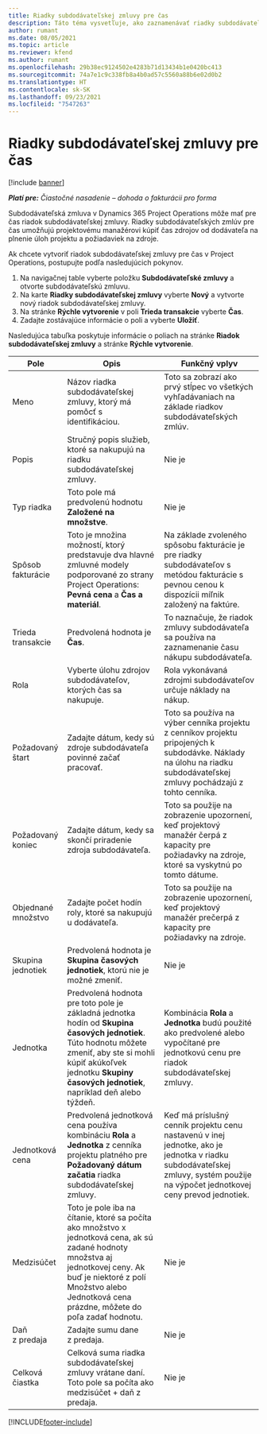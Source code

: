 ```yaml
---
title: Riadky subdodávateľskej zmluvy pre čas
description: Táto téma vysvetľuje, ako zaznamenávať riadky subdodávateľskej zmluvy pre čas a zaznamenávať nákup času od dodávateľov.
author: rumant
ms.date: 08/05/2021
ms.topic: article
ms.reviewer: kfend
ms.author: rumant
ms.openlocfilehash: 29b38ec9124502e4283b71d13434b1e0420bc413
ms.sourcegitcommit: 74a7e1c9c338fb8a4b0ad57c5560a88b6e02d0b2
ms.translationtype: HT
ms.contentlocale: sk-SK
ms.lasthandoff: 09/23/2021
ms.locfileid: "7547263"
---
```

# <a name="subcontract-lines-for-time"></a>Riadky subdodávateľskej zmluvy pre čas

[!include [banner](../../includes/dataverse-preview.md)]

_**Platí pre:** Čiastočné nasadenie – dohoda o fakturácii pro forma_

Subdodávateľská zmluva v Dynamics 365 Project Operations môže mať pre čas riadok subdodávateľskej zmluvy. Riadky subdodávateľských zmlúv pre čas umožňujú projektovému manažérovi kúpiť čas zdrojov od dodávateľa na plnenie úloh projektu a požiadaviek na zdroje.

Ak chcete vytvoriť riadok subdodávateľskej zmluvy pre čas v Project Operations, postupujte podľa nasledujúcich pokynov.

1. Na navigačnej table vyberte položku **Subdodávateľské zmluvy** a otvorte subdodávateľskú zmluvu.
2. Na karte **Riadky subdodávateľskej zmluvy** vyberte **Nový** a vytvorte nový riadok subdodávateľskej zmluvy.
3. Na stránke **Rýchle vytvorenie** v poli **Trieda transakcie** vyberte **Čas**.
4. Zadajte zostávajúce informácie o poli a vyberte **Uložiť**.

  Nasledujúca tabuľka poskytuje informácie o poliach na stránke **Riadok subdodávateľskej zmluvy** a stránke **Rýchle vytvorenie**.

| **Pole** | **Opis** | **Funkčný vplyv** |
| --- | --- | --- |
| Meno | Názov riadka subdodávateľskej zmluvy, ktorý má pomôcť s identifikáciou. | Toto sa zobrazí ako prvý stĺpec vo všetkých vyhľadávaniach na základe riadkov subdodávateľských zmlúv. |
| Popis | Stručný popis služieb, ktoré sa nakupujú na riadku subdodávateľskej zmluvy. |Nie je |
| Typ riadka |   Toto pole má predvolenú hodnotu **Založené na množstve**.| Nie je |
| Spôsob fakturácie | Toto je množina možností, ktorý predstavuje dva hlavné zmluvné modely podporované zo strany Project Operations: **Pevná cena** a **Čas a materiál**. | Na základe zvoleného spôsobu fakturácie je pre riadky subdodávateľov s metódou fakturácie s pevnou cenou k dispozícii míľnik založený na faktúre. |
| Trieda transakcie | Predvolená hodnota je **Čas**. | To naznačuje, že riadok zmluvy subdodávateľa sa používa na zaznamenanie času nákupu subdodávateľa. |
| Rola | Vyberte úlohu zdrojov subdodávateľov, ktorých čas sa nakupuje. | Rola vykonávaná zdrojmi subdodávateľov určuje náklady na nákup. |
| Požadovaný štart | Zadajte dátum, kedy sú zdroje subdodávateľa povinné začať pracovať. | Toto sa používa na výber cenníka projektu z cenníkov projektu pripojených k subdodávke. Náklady na úlohu na riadku subdodávateľskej zmluvy pochádzajú z tohto cenníka. |
| Požadovaný koniec | Zadajte dátum, kedy sa skončí priradenie zdroja subdodávateľa. | Toto sa použije na zobrazenie upozornení, keď projektový manažér čerpá z kapacity pre požiadavky na zdroje, ktoré sa vyskytnú po tomto dátume. |
| Objednané množstvo | Zadajte počet hodín roly, ktoré sa nakupujú u dodávateľa. | Toto sa použije na zobrazenie upozornení, keď projektový manažér prečerpá z kapacity pre požiadavky na zdroje. |
| Skupina jednotiek | Predvolená hodnota je **Skupina časových jednotiek**, ktorú nie je možné zmeniť. | Nie je|
| Jednotka | Predvolená hodnota pre toto pole je základná jednotka hodín od **Skupina časových jednotiek**. Túto hodnotu môžete zmeniť, aby ste si mohli kúpiť akúkoľvek jednotku **Skupiny časových jednotiek**, napríklad deň alebo týždeň. | Kombinácia **Rola** a **Jednotka** budú použité ako predvolené alebo vypočítané pre jednotkovú cenu pre riadok subdodávateľskej zmluvy. |
| Jednotková cena | Predvolená jednotková cena používa kombináciu **Rola** a **Jednotka** z cenníka projektu platného pre **Požadovaný dátum začatia** riadka subdodávateľskej zmluvy. | Keď má príslušný cenník projektu cenu nastavenú v inej jednotke, ako je jednotka v riadku subdodávateľskej zmluvy, systém použije na výpočet jednotkovej ceny prevod jednotiek. |
| Medzisúčet |    Toto je pole iba na čítanie, ktoré sa počíta ako množstvo x jednotková cena, ak sú zadané hodnoty množstva aj jednotkovej ceny. Ak buď je niektoré z polí Množstvo alebo Jednotková cena prázdne, môžete do poľa zadať hodnotu. | Nie je|
| Daň z predaja |   Zadajte sumu dane z predaja. |Nie je |
| Celková čiastka | Celková suma riadka subdodávateľskej zmluvy vrátane daní. Toto pole sa počíta ako medzisúčet + daň z predaja.|Nie je |

[!INCLUDE[footer-include](../../includes/footer-banner.md)]
